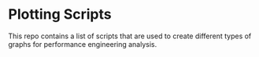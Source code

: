 # Plotting Scripts

This repo contains a list of scripts that are used to create different
types of graphs for performance engineering analysis.
